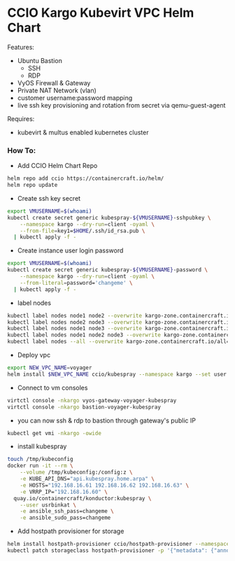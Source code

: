 # CCIO Kargo Kubevirt VPC Helm Chart
Features:
  - Ubuntu Bastion    
    - SSH    
    - RDP    
  - VyOS Firewall & Gateway
  - Private NAT Network (vlan)
  - customer username:password mapping
  - live ssh key provisioning and rotation from secret via qemu-guest-agent

Requires:
  - kubevirt & multus enabled kubernetes cluster

### How To:

  - Add CCIO Helm Chart Repo
```sh
helm repo add ccio https://containercraft.io/helm/
helm repo update
```
  - Create ssh key secret
```sh
export VMUSERNAME=$(whoami)
kubectl create secret generic kubespray-${VMUSERNAME}-sshpubkey \
    --namespace kargo --dry-run=client -oyaml \
    --from-file=key1=$HOME/.ssh/id_rsa.pub \
  | kubectl apply -f -
```
  - Create instance user login password 
```sh
export VMUSERNAME=$(whoami)
kubectl create secret generic kubespray-${VMUSERNAME}-password \
    --namespace kargo --dry-run=client -oyaml \
    --from-literal=password='changeme' \
  | kubectl apply -f -
```
  - label nodes
```sh
kubectl label nodes node1 node2 --overwrite kargo-zone.containercraft.io/a=''
kubectl label nodes node2 node3 --overwrite kargo-zone.containercraft.io/b=''
kubectl label nodes node1 node3 --overwrite kargo-zone.containercraft.io/c=''
kubectl label nodes node1 node2 node3 --overwrite kargo-zone.containercraft.io/d=''
kubectl label nodes --all --overwrite kargo-zone.containercraft.io/all=''
```
  - Deploy vpc
```sh
export NEW_VPC_NAME=voyager
helm install $NEW_VPC_NAME ccio/kubespray --namespace kargo --set user.pass="changeme"
```
  - Connect to vm consoles
```sh
virtctl console -nkargo vyos-gateway-voyager-kubespray 
virtctl console -nkargo bastion-voyager-kubespray 
```
  - you can now ssh & rdp to bastion through gateway's public IP
```sh
kubectl get vmi -nkargo -owide
```
  - install kubespray
```sh
touch /tmp/kubeconfig
docker run -it --rm \
    --volume /tmp/kubeconfig:/config:z \
    -e KUBE_API_DNS="api.kubespray.home.arpa" \
    -e HOSTS="192.168.16.61 192.168.16.62 192.168.16.63" \
    -e VRRP_IP="192.168.16.60" \
  quay.io/containercraft/konductor:kubespray \
    --user usrbinkat \
    -e ansible_ssh_pass=changeme \
    -e ansible_sudo_pass=changeme
```
  - Add hostpath provisioner for storage
```sh
helm install hostpath-provisioner ccio/hostpath-provisioner --namespace hostpath-provisioner --create-namespace
kubectl patch storageclass hostpath-provisioner -p '{"metadata": {"annotations":{"storageclass.kubernetes.io/is-default-class":"true"}}}' 
```
